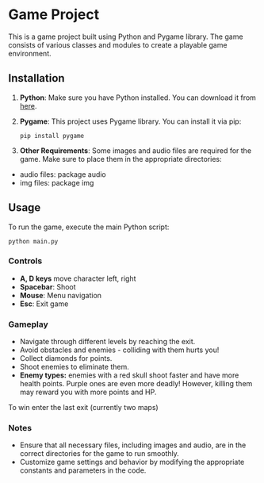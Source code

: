 # Game Project

This is a game project built using Python and Pygame library. The game consists of various classes and modules to create a playable game environment.

## Installation

1. **Python**: Make sure you have Python installed. You can download it from [here](https://www.python.org/downloads/).

2. **Pygame**: This project uses Pygame library. You can install it via pip:

    ```
    pip install pygame
    ```

3. **Other Requirements**: Some images and audio files are required for the game. Make sure to place them in the appropriate directories: 
- audio files: package audio 
- img files: package img

## Usage

To run the game, execute the main Python script:

```
python main.py
```

### Controls

- **A, D keys** move character left, right
- **Spacebar**: Shoot
- **Mouse**: Menu navigation
- **Esc**: Exit game

### Gameplay

- Navigate through different levels by reaching the exit.
- Avoid obstacles and enemies - colliding with them hurts you!
- Collect diamonds for points.
- Shoot enemies to eliminate them.
- **Enemy types:** enemies with a red skull shoot faster and have more health points. Purple ones are even more deadly! However, killing them may reward you with more points and HP.

To win enter the last exit (currently two maps)

### Notes

- Ensure that all necessary files, including images and audio, are in the correct directories for the game to run smoothly.
- Customize game settings and behavior by modifying the appropriate constants and parameters in the code.

